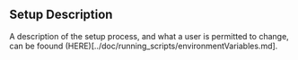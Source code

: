 ## Setup Description
A description of the setup process, and what a user is permitted to change, can be foound (HERE)[../doc/running_scripts/environmentVariables.md].
